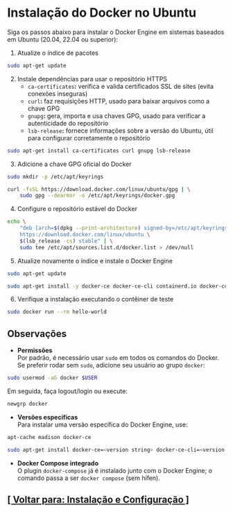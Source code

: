 # Instalação do Docker no Ubuntu

Siga os passos abaixo para instalar o Docker Engine em sistemas baseados em Ubuntu (20.04, 22.04 ou superior):

1. Atualize o índice de pacotes

```bash
sudo apt-get update
```

2. Instale dependências para usar o repositório HTTPS
    - `ca-certificates`**:** verifica e valida certificados SSL de sites (evita conexões inseguras)
    - `curl`**:** faz requisições HTTP, usado para baixar arquivos como a chave GPG
    - `gnupg`**:** gera, importa e usa chaves GPG, usado para verificar a autenticidade do repositório
    - `lsb-release`**:** fornece informações sobre a versão do Ubuntu, útil para configurar corretamente o repositório

```bash
sudo apt-get install ca-certificates curl gnupg lsb-release
```

3. Adicione a chave GPG oficial do Docker

```bash
sudo mkdir -p /etc/apt/keyrings
```

```bash
curl -fsSL https://download.docker.com/linux/ubuntu/gpg | \
    sudo gpg --dearmor -o /etc/apt/keyrings/docker.gpg
```

4. Configure o repositório estável do Docker

```bash
echo \
    "deb [arch=$(dpkg --print-architecture) signed-by=/etc/apt/keyrings/docker.gpg] \
    https://download.docker.com/linux/ubuntu \
    $(lsb_release -cs) stable" | \
    sudo tee /etc/apt/sources.list.d/docker.list > /dev/null
```

5. Atualize novamente o índice e instale o Docker Engine

```bash
sudo apt-get update
```

```bash
sudo apt-get install -y docker-ce docker-ce-cli containerd.io docker-compose-plugin
```

6. Verifique a instalação executando o contêiner de teste

```bash
sudo docker run --rm hello-world
```

## Observações

- **Permissões**  
    Por padrão, é necessário usar `sudo` em todos os comandos do Docker. Se preferir rodar sem `sudo`, adicione seu usuário ao grupo `docker`:

```bash
sudo usermod -aG docker $USER
```

Em seguida, faça logout/login ou execute:

```bash
newgrp docker
```

- **Versões específicas**  
    Para instalar uma versão específica do Docker Engine, use:

```bash
apt-cache madison docker-ce
```

```bash
sudo apt-get install docker-ce=<version string> docker-ce-cli=<version string> containerd.io
```

- **Docker Compose integrado**  
    O plugin `docker-compose` já é instalado junto com o Docker Engine; o comando passa a ser `docker compose` (sem hífen).

## [[ Voltar para: Instalação e Configuração ]](./instalacao-configuracao.md#instalacao-docker-ubuntu)